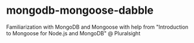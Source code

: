 # mongodb-mongoose-dabble
Familiarization with MongoDB and Mongoose with help from "Introduction to Mongoose for Node.js and MongoDB" @ Pluralsight
